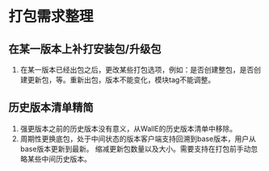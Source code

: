 # 打包需求整理

## 在某一版本上补打安装包/升级包

1. 在某一版本已经出包之后，更改某些打包选项，例如：是否创建整包，是否创建更新包，等。重新出包，版本不能变化，模块tag不能调整。

## 历史版本清单精简

1. 强更版本之前的历史版本没有意义，从WallE的历史版本清单中移除。
2. 周期性更换底包，处于中间状态的版本客户端支持回溯到base版本，用户从base版本更新到最新。 缩减更新包数量以及大小。需要支持在打包前手动忽略某些中间历史版本。

